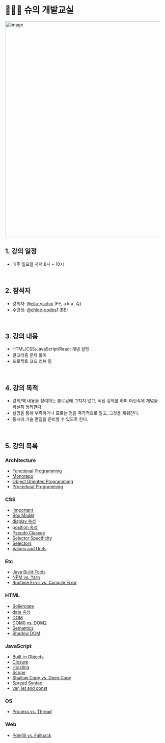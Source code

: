 # 👩🏻‍🏫 슈의 개발교실

<p align="left" width="100%"><img width="700" alt="image" src="https://github.com/ella-yschoi/TIL/assets/123397411/32d2cb31-8231-45cb-9df4-37dca40b3284">

<br/>

## 1. 강의 일정

- 매주 일요일 저녁 8시 ~ 10시

<br/>

## 2. 참석자

- 강의자: [@ella-yschoi](https://github.com/ella-yschoi) (FE, a.k.a. 슈)
- 수강생: [@chloe-codes1](https://github.com/chloe-codes1) (BE)

<br/>

## 3. 강의 내용

- HTML/CSS/JavaScript/React 개념 설명
- 알고리즘 문제 풀이
- 프로젝트 코드 리뷰 등

<br/>

## 4. 강의 목적

- 강의/책 내용을 정리하는 블로깅에 그치지 않고, 직접 강의를 하며 머릿속에 개념을 확실히 정리한다.
- 설명을 통해 부족하거나 모르는 점을 즉각적으로 알고, 그것을 채워간다.
- 동시에 기술 면접을 준비할 수 있도록 한다.

<br/>

## 5. 강의 목록

### Architecture

- [Functional Programming](/Architecture/functional_programming.md)
- [Monorepo](/Architecture/monorepo.md)
- [Object Oriented Programming](/Architecture/object_oriented_programming.md)
- [Procedural Programming](/Architecture/procedural_programming.md)

### CSS

- [!important](/CSS/!important.md)
- [Box Model](/CSS/box_model.md)
- [display 속성](/CSS/display.md)
- [position 속성](/CSS/position.md)
- [Pseudo Classes](/CSS/pseudo_classes.md)
- [Selector Specificity](/CSS/selector_specificity.md)
- [Selectors](/CSS/selectors.md)
- [Values and Units](/CSS/values_units.md)

### Etc

- [Java Build Tools](/Etc/build_tools_Java.md)
- [NPM vs. Yarn](/Etc/npm_yarn.md)
- [Runtime Error vs. Compile Error](/Etc/runtime_compile_error.md)

### HTML

- [Boilerplate](/HTML/boilerplate.md)
- [data 속성](/HTML/data.md)
- [DOM](/HTML/DOM.md)
- [DOM0 vs. DOM2](/HTML/DOM0_DOM2.md)
- [Semantics](/HTML/semantic.md)
- [Shadow DOM](/HTML/shadow_DOM.md)

### JavaScript

- [Built-in Objects](/JavaScript/built_in_objects.md)
- [Closure](/JavaScript/closure.md)
- [Hoisting](/JavaScript/hoisting.md)
- [Scope](/JavaScript/scope.md)
- [Shallow Copy vs. Deep Copy](/JavaScript/shallow_copy_deep_copy.md)
- [Spread Syntax](/JavaScript/spread_syntax.md)
- [var, let and const](/JavaScript/var_let_const.md)

### OS

- [Process vs. Thread](/OS/process_thread.md)

### Web

- [Polyfill vs. Fallback](/Web/polyfill_fallback.md)
